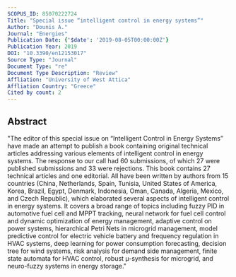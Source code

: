 ```yaml
---
SCOPUS_ID: 85070222724
Title: "Special issue “intelligent control in energy systems”"
Author: "Dounis A."
Journal: "Energies"
Publication Date: {'$date': '2019-08-05T00:00:00Z'}
Publication Year: 2019
DOI: "10.3390/en12153017"
Source Type: "Journal"
Document Type: "re"
Document Type Description: "Review"
Affliation: "University of West Attica"
Affliation Country: "Greece"
Cited by count: 2
---
```


## Abstract
"The editor of this special issue on “Intelligent Control in Energy Systems” have made an attempt to publish a book containing original technical articles addressing various elements of intelligent control in energy systems. The response to our call had 60 submissions, of which 27 were published submissions and 33 were rejections. This book contains 27 technical articles and one editorial. All have been written by authors from 15 countries (China, Netherlands, Spain, Tunisia, United States of America, Korea, Brazil, Egypt, Denmark, Indonesia, Oman, Canada, Algeria, Mexico, and Czech Republic), which elaborated several aspects of intelligent control in energy systems. It covers a broad range of topics including fuzzy PID in automotive fuel cell and MPPT tracking, neural network for fuel cell control and dynamic optimization of energy management, adaptive control on power systems, hierarchical Petri Nets in microgrid management, model predictive control for electric vehicle battery and frequency regulation in HVAC systems, deep learning for power consumption forecasting, decision tree for wind systems, risk analysis for demand side management, finite state automata for HVAC control, robust µ-synthesis for microgrid, and neuro-fuzzy systems in energy storage."
